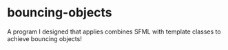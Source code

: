 # bouncing-objects

A program I designed that applies combines SFML with template classes to achieve bouncing objects!
